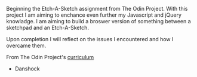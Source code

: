 Beginning the Etch-A-Sketch assignment from The Odin Project. 
With this project I am aiming to enchance even further my Javascript and jQuery knowladge. I am aiming to build a broswer version of something between a sketchpad and an Etch-A-Sketch. 

Upon completion I will reflect on the issues I encountered and how I overcame them. 

From The Odin Project's [curriculum](http://www.theodinproject.com/courses/web-development-101/lessons/javascript-and-jquery?ref=lnav)

- Danshock
